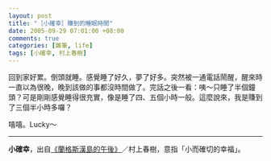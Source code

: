 ```yaml
--- 
layout: post
title: "［小確幸］賺到的睡眠時間"
date: 2005-09-29 07:01:00 +08:00
comments: true
categories: [雜筆, life]
tags: [小確幸, 村上春樹]
---
```


回到家好累。倒頭就睡。感覺睡了好久，夢了好多。突然被一通電話鬧醒，醒來時一直以為很晚，晚到該做的事都沒時間做了。完話之後一看：咦～只睡了半個鐘頭？可是剛剛感覺睡得很充實，像是睡了四、五個小時一般。這麼說來，我是賺到了三個半小時多囉？

嘻嘻。Lucky～

----

**小確幸**，出自[《蘭格斯漢島的午後》](http://www.books.com.tw/exep/prod/booksfile.php?item=0010210446)／村上春樹，意指「小而確切的幸福」。
